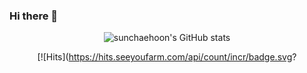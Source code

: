 ### Hi there 👋

<!--
**sunchaehoon/sunchaehoon** is a ✨ _special_ ✨ repository because its `README.md` (this file) appears on your GitHub profile.

Here are some ideas to get you started:

- 🔭 I’m currently working on ...
- 🌱 I’m currently learning ...
- 👯 I’m looking to collaborate on ...
- 🤔 I’m looking for help with ...
- 💬 Ask me about ...
- 📫 How to reach me: ...
- 😄 Pronouns: ...
- ⚡ Fun fact: ...
-->

<div align="center">
  
![sunchaehoon's GitHub stats](https://github-readme-stats.vercel.app/api?username=sunchaehoon&show_icons=true&hide_border=true&count_private=true&theme=dracula)
  
[![Hits](https://hits.seeyoufarm.com/api/count/incr/badge.svg?


